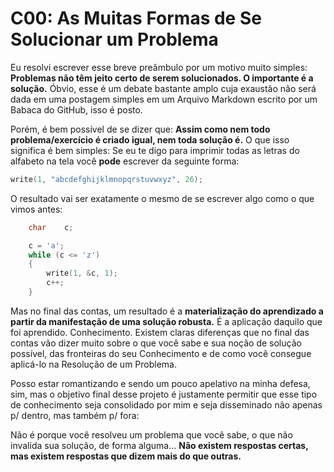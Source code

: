 # C00: As Muitas Formas de Se Solucionar um Problema

Eu resolvi escrever esse breve preâmbulo por um motivo muito simples: **Problemas não têm jeito certo de serem solucionados. O importante é a solução.** Óbvio, esse é um debate bastante amplo cuja exaustão não será dada em uma postagem simples em um Arquivo Markdown escrito por um Babaca do GitHub, isso é posto.

Porém, é bem possível de se dizer que: **Assim como nem todo problema/exercício é criado igual, nem toda solução é.** O que isso significa é bem simples: Se eu te digo para imprimir todas as letras do alfabeto na tela você **pode** escrever da seguinte forma:

```c
write(1, "abcdefghijklmnopqrstuvwxyz", 26);
```

O resultado vai ser exatamente o mesmo de se escrever algo como o que vimos antes:

```c
	char	c;

	c = 'a';
	while (c <= 'z')
	{
		write(1, &c, 1);
		c++;
	}
```

Mas no final das contas, um resultado é a **materialização do aprendizado a partir da manifestação de uma solução robusta.** É a aplicação daquilo que foi aprendido. Conhecimento. Existem claras diferenças que no final das contas vão dizer muito sobre o que você sabe e sua noção de solução possível, das fronteiras do seu Conhecimento e de como você consegue aplicá-lo na Resolução de um Problema.

Posso estar romantizando e sendo um pouco apelativo na minha defesa, sim, mas o objetivo final desse projeto é justamente permitir que esse tipo de conhecimento seja consolidado por mim e seja disseminado não apenas p/ dentro, mas também p/ fora:

Não é porque você resolveu um problema que você sabe, o que não invalida sua solução, de forma alguma... **Não existem respostas certas, mas existem respostas que dizem mais do que outras.**
